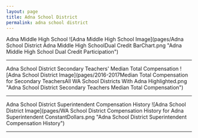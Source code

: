 ```yaml
---
layout: page
title: Adna School District
permalink: adna school district
---
```



Adna Middle High School
![Adna Middle High School Image](pages/Adna School District Adna Middle High SchoolDual Credit BarChart.png "Adna Middle High School Dual Credit Participation")

___

Adna School District Secondary Teachers' Median Total Compensation
![Adna School District Image](pages/2016-2017Median Total Compensation for Secondary TeachersAll WA School Districts With Adna Highlighted.png "Adna School District Secondary Teachers Median Total Compensation")

___

Adna School District Superintendent Compensation History
![Adna School District Image](pages/WA School District Compensation History for Adna Superintendent ConstantDollars.png "Adna School District Superintendent Compensation History")

___


